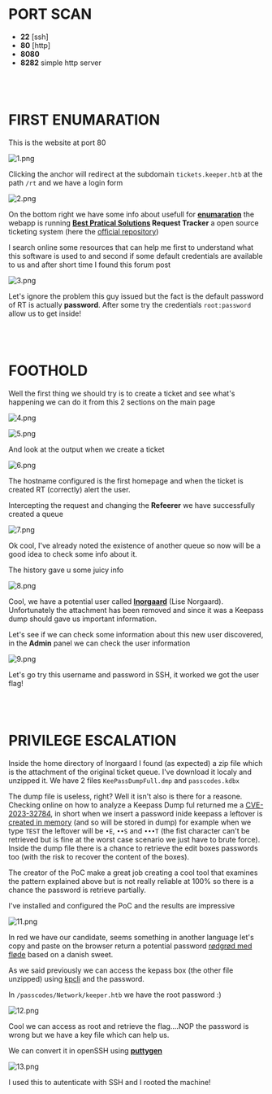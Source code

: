 # PORT SCAN
* **22** [ssh]
* **80** [http]
* **8080**
* **8282** simple http server

<br><br>

# FIRST ENUMARATION 

This is the website at port 80

![1.png](img/1.png)

Clicking the anchor will redirect at the subdomain `tickets.keeper.htb` at the path `/rt` and we have a login form

![2.png](img/2.png)

On the bottom right we have some info about usefull for **<u>enumaration</u>** the webapp is running **[Best Pratical Solutions](https://bestpractical.com/) Request Tracker** a open source ticketing system (here the [official repository](https://github.com/bestpractical/rt))

I search online some resources that can help me first to understand what this software is used to and second if some default credentials are available to us and after short time I found this forum post

![3.png](img/3.png)

Let's ignore the problem this guy issued but the fact is the default password of RT is actually **password**. After some try the credentials `root:password` allow us to get inside!


<br><br>

# FOOTHOLD
Well the first thing we should try is to create a ticket and see what's happening we can do it from this 2 sections on the main page 

![4.png](img/4.png)

![5.png](img/5.png)

And look at the output when we create a ticket

![6.png](img/6.png)

The hostname configured is the first homepage and when the ticket is created RT (correctly) alert the user.

Intercepting the request and changing the **Refeerer** we have successfully created a queue

![7.png](img/7.png)

Ok cool, I've already noted the existence of another queue so now will be a good idea to check some info about it.

The history gave u some juicy info

![8.png](img/8.png)

Cool, we have a potential user called **<u>lnorgaard</u>** (Lise Norgaard). Unfortunately the attachment has been removed and since it was a Keepass dump should gave us important information.

Let's see if we can check some information about this new user discovered, in the **Admin** panel we can check the user information 

![9.png](img/9.png)

Let's go try this username and password in SSH, it worked we got the user flag!

<br><br>

# PRIVILEGE ESCALATION
Inside the home directory of lnorgaard I found (as expected) a zip file which is the attachment of the original ticket queue. I've download it localy and unzipped it. We have 2 files `KeePassDumpFull.dmp` and `passcodes.kdbx`

The dump file is useless, right? Well it isn't also is there for a reasone. Checking online on how to analyze a Keepass Dump ful returned me a [CVE-2023-32784](https://github.com/vdohney/keepass-password-dumper), in short when we insert a password inide keepass a leftover is [created in memory](https://sysdig.com/blog/keepass-cve-2023-32784-detection/) (and so will be stored in dump) for example when we type `TEST` the leftover will be `•E`, `••S` and `•••T` (the fist character can't be retrieved but is fine at the worst case scenario we just have to brute force). Inside the dump file there is a chance to retrieve the edit boxes passwords too (with the risk to recover the content of the boxes).

The creator of the PoC make a great job creating a cool tool that examines the pattern explained above but is not really reliable at 100% so there is a chance the password is retrieve partially.

I've installed and configured the PoC and the results are impressive

![11.png](img/11.png)

 In red we have our candidate, seems something in another language let's copy and paste on the browser return a potential password [rødgrød med fløde](https://www.thespruceeats.com/rodgrod-med-flode-danish-red-berry-pudding-2952748) based on a danish sweet.
 
 As we said previously we can access the kepass box (the other file unzipped) using [kpcli](https://kpcli.sourceforge.io/) and the password.
 
 In `/passcodes/Network/keeper.htb` we have the root password :)

![12.png](img/12.png)

Cool we can access as root and retrieve the flag....NOP the password is wrong but we have a key file which can help us.

We can convert it in openSSH using **<u>puttygen</u>**

![13.png](img/13.png)

I used this to autenticate with SSH and I rooted the machine!

